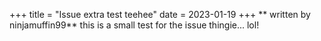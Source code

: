+++
title = "Issue extra test teehee"
date = 2023-01-19
+++
** written by ninjamuffin99**
this is a small test for the issue thingie... lol!

